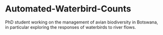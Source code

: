 # Automated-Waterbird-Counts

PhD student working on the management of avian biodiversity in Botswana, in particular exploring the responses of waterbirds to river flows.
